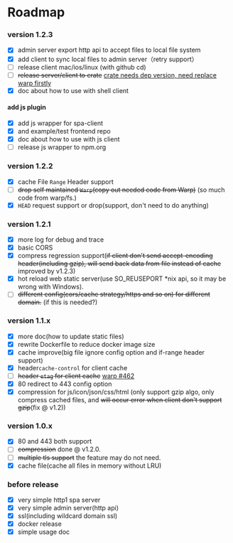 # Roadmap

### version 1.2.3
- [x] admin server export http api to accept files to local file system
- [x] add client to sync local files to admin server（retry support）
- [ ] release client mac/ios/linux (with github cd)
- [ ] ~~release server/client to crate~~ [crate needs dep version, need replace warp firstly](https://github.com/rust-lang/cargo/issues/1565)
- [x] doc about how to use with shell client
#### add js plugin
- [x] add js wrapper for spa-client
- [x] and example/test frontend repo
- [x] doc about how to use with js client
- [ ] release js wrapper to npm.org

### version 1.2.2
- [x] cache File `Range` Header support
- [ ] ~~drop self maintained `Warp`(copy out needed code from Warp)~~ (so much code from warp/fs.)
- [x] `HEAD` request support or drop(support, don't need to do anything)

### version 1.2.1
- [x] more log for debug and trace
- [x] basic CORS
- [x] compress regression support(~~if client don't send accept-encoding header(including gzip), will send back data from file instead of cache~~ improved by v1.2.3)
- [x] hot reload web static server(use SO_REUSEPORT *nix api, so it may be wrong with Windows).
- [ ] ~~different config(cors/cache strategy/https and so on) for different domain.~~ (if this is needed?)

### version 1.1.x
- [x] more doc(how to update static files)
- [x] rewrite Dockerfile to reduce docker image size
- [x] cache improve(big file ignore config option and if-range header support)
- [x] header`cache-control` for client cache
- [ ] ~~header `etag` for client cache~~ [warp #462](https://github.com/seanmonstar/warp/issues/462)
- [x] 80 redirect to 443 config option
- [x] compression for js/icon/json/css/html (only support gzip algo, only compress cached files, and ~~will occur error when client don't support gzip~~(fix @ v1.2))

### version 1.0.x
- [x] 80 and 443 both support
- [ ] ~~compression~~ done @ v1.2.0.
- [ ] ~~multiple tls support~~ the feature may do not need.
- [x] cache file(cache all files in memory without LRU)

### before release
- [x] very simple http1 spa server
- [x] very simple admin server(http api)
- [x] ssl(including wildcard domain ssl)
- [x] docker release
- [x] simple usage doc
